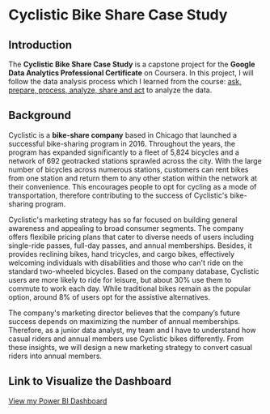 # Cyclistic Bike Share Case Study

##  Introduction 
The **Cyclistic Bike Share Case Study** is a capstone project for the **Google Data Analytics Professional Certificate** on Coursera. In this project, I will follow the data analysis process which I learned from the course: <ins>ask, prepare, process, analyze, share and act</ins> to analyze the data. 

##  Background
Cyclistic is a **bike-share company** based in Chicago that launched a successful bike-sharing program in 2016. Throughout the years, the program has expanded significantly to a fleet of 5,824 bicycles and a network of 692 geotracked stations sprawled across the city. With the large number of bicycles across numerous stations, customers can rent bikes from one station and return them to any other station within the network at their convenience. This encourages people to opt for cycling as a mode of transportation, therefore contributing to the success of Cyclistic's bike-sharing program. 

Cyclistic's marketing strategy has so far focused on building general awareness and appealing to broad consumer segments. The company offers flexibile pricing plans that cater to diverse needs of users including single-ride passes, full-day passes, and annual memberships. Besides, it provides reclining bikes, hand tricycles, and cargo bikes, effectively welcoming individuals with disabilities and those who can't ride on the standard two-wheeled bicycles. Based on the company database, Cyclistic users are more likely to ride for leisure, but about 30% use them to commute to work each day. While traditional bikes remain as the popular option, around 8% of users opt for the assistive alternatives. 

The company's marketing director believes that the company’s future success depends on maximizing the number of annual memberships. Therefore, as a junior data analyst, my team and I have to understand how casual riders and annual members use Cyclistic bikes differently. From these insights, we will design a new marketing strategy to convert casual riders into annual members. 

##  Link to Visualize the Dashboard

[View my Power BI Dashboard]([https://app.powerbi.com/groups/me/reports/your-report-id](https://app.powerbi.com/view?r=eyJrIjoiZjYwNDAyZjEtNjUxMC00Y2VjLWE4N2QtOTdiYWE4NzczNTRkIiwidCI6IjNkZmE1ODc5LTQ3NmYtNDViNC04MDc5LWZlNjBlYWYzZjhhNSJ9))
